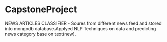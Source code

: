 # CapstoneProject
NEWS ARTICLES CLASSIFIER - Soures from different news feed and stored into mongodb database.Applyed NLP Techniques on data and predicting news category base on text(new).

